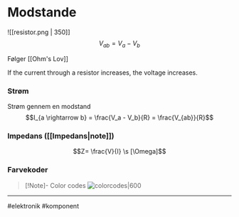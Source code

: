 # Modstande
![[resistor.png | 350]]
$$V_{ab}=V_a - V_b$$

Følger [[Ohm's Lov]]

If the current through a resistor increases, the voltage increases.

### Strøm
Strøm gennem en modstand
$$I_{a \rightarrow b} = \frac{V_a - V_b}{R} = \frac{V_{ab}}{R}$$

### Impedans ([[Impedans|note]])
$$Z= \frac{V}{I} \s [\Omega]$$


### Farvekoder

>[!Note]- Color codes
>![colorcodes|600](https://external-content.duckduckgo.com/iu/?u=http%3A%2F%2Fmfranzen.ca%2Fimages%2Fpics%2Fclasses%2Fcomp%2Fbb-resistor-colour-chart-l.jpg&f=1&nofb=1)

---
#elektronik #komponent 